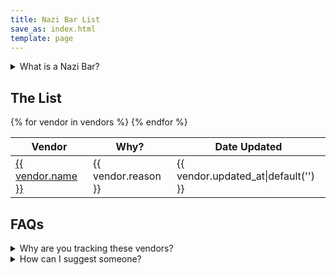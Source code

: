 ```yaml
---
title: Nazi Bar List
save_as: index.html
template: page
---
```


<details closed>
<summary>
What is a Nazi Bar?
</summary>
<p>A "Nazi bar" is a reference to a classic Twitter thread. This site tracks vendors and platforms that allow Nazi and fascist content to proliferate.</p>

<blockquote class="twitter-tweet" data-width="550" data-dnt="true">

<p>I was at a shitty crustpunk bar once getting an after-work beer. One of those shitholes where the bartenders clearly hate you. So the bartender and I were ignoring one another when someone sits next to me and he immediately says, "no. get out."</p>

<p>And the dude next to me says, "hey i'm not doing anything, i'm a paying customer." and the bartender reaches under the counter for a bat or something and says, "out. now." and the dude leaves, kind of yelling. And he was dressed in a punk uniform, I noticed</p>

<p>Anyway, I asked what that was about and the bartender was like, "you didn't see his vest but it was all nazi shit. Iron crosses and stuff. You get to recognize them."
</p>

<p>And i was like, ohok and he continues.
</p>

<p>"you have to nip it in the bud immediately. These guys come in and it's always a nice, polite one. And you serve them because you don't want to cause a scene. And then they become a regular and after awhile they bring a friend. And that dude is cool too.
</p>

<p>And then THEY bring friends and the friends bring friends and they stop being cool and then you realize, oh shit, this is a Nazi bar now. And it's too late because they're entrenched and if you try to kick them out, they cause a PROBLEM. So you have to shut them down.
</p>

<p>And i was like, 'oh damn.' and he said "yeah, you have to ignore their reasonable arguments because their end goal is to be terrible, awful people."
</p>
<p>And then he went back to ignoring me. But I haven't forgotten that at all.</p>
— Michael Tager (@IamRageSparkle) <a href="https://web.archive.org/web/20221221103518/https://twitter.com/IamRageSparkle/status/1280891537451343873?ref_src=twsrc%5Etfw">July 8, 2020</a></blockquote>
</details>

## The List

<table class="sortable">
<thead>
<tr><th>Vendor</th><th>Why?</th><th>Date Updated</th></tr>
</thead>
<tbody>
{% for vendor in vendors %}
<tr>
<td markdown="span"><a href="{{ vendor.url }}">{{ vendor.name }}</a></td>
<td>{{ vendor.reason }}</td>
<td>{{ vendor.updated_at|default('') }}</td>
</tr>
{% endfor %}
</tbody>
</table>

## FAQs

<details>
<summary>
Why are you tracking these vendors?
</summary>
<p>By highlighting vendors that tolerate Nazi and fascist content, we aim to inform consumers and encourage these platforms to take a stronger stance against hate.</p>
</details>

<details>
<summary>
How can I suggest someone?
</summary>
<p>I accept PRs at https://github.com/offbyone/nazibar-com; add to `vendors.json` and I'll see if it makes sense to include.
</details>
